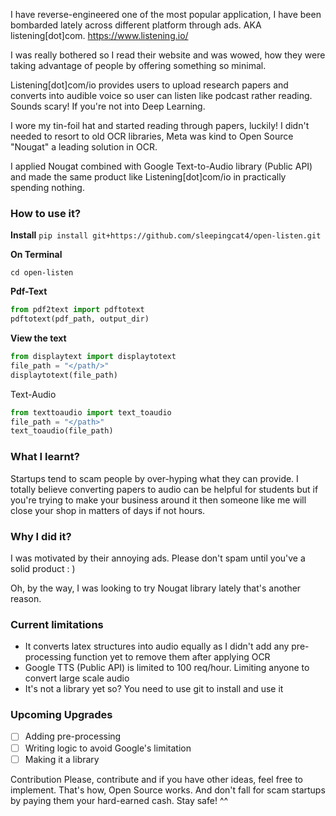 I have reverse-engineered one of the most popular application, I have been bombarded lately across different platform through ads. AKA listening[dot]com. https://www.listening.io/

I was really bothered so I read their website and was wowed, how they were taking advantage of people by offering something so minimal. 

Listening[dot]com/io provides users to upload research papers and converts into audible voice so user can listen like podcast rather reading. Sounds scary! If you're not into Deep Learning. 

I wore my tin-foil hat and started reading through papers, luckily! I didn't needed to resort to old OCR libraries, Meta was kind to Open Source "Nougat" a leading solution in OCR. 

I applied Nougat combined with Google Text-to-Audio library (Public API) and made the same product like Listening[dot]com/io in practically spending nothing. 

### How to use it?

**Install**
`pip install git+https://github.com/sleepingcat4/open-listen.git`

**On Terminal**
```Terminal
cd open-listen
```

**Pdf-Text**
```Python
from pdf2text import pdftotext
pdftotext(pdf_path, output_dir)
```

**View the text**
```Python
from displaytext import displaytotext
file_path = "</path/>"
displaytotext(file_path)
```

Text-Audio
```Python
from texttoaudio import text_toaudio 
file_path = "</path>"
text_toaudio(file_path)
```


### What I learnt?

Startups tend to scam people by over-hyping what they can provide. I totally believe converting papers to audio can be helpful for students but if you're trying to make your business around it then someone like me will close your shop in matters of days if not hours. 

### Why I did it?

I was motivated by their annoying ads. Please don't spam until you've a solid product : ) 

Oh, by the way, I was looking to try Nougat library lately that's another reason. 

### Current limitations

-  It converts latex structures into audio equally as I didn't add any pre-processing function yet to remove them after applying OCR 
- Google TTS (Public API) is limited to 100 req/hour. Limiting anyone to convert large scale audio
- It's not a library yet so? You need to use git to install and use it

### Upcoming Upgrades

- [ ] Adding pre-processing
- [ ] Writing logic to avoid Google's limitation
- [ ] Making it a library

Contribution
Please, contribute and if you have other ideas, feel free to implement. That's how, Open Source works. And don't fall for scam startups by paying them your hard-earned cash. Stay safe! ^^
